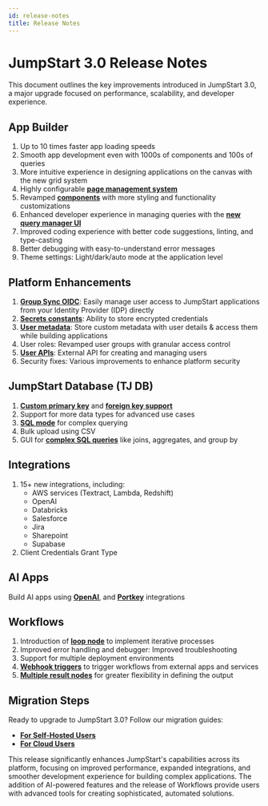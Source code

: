 ```yaml
---
id: release-notes
title: Release Notes
---
```


# JumpStart 3.0 Release Notes

This document outlines the key improvements introduced in JumpStart 3.0, a major upgrade focused on performance, scalability, and developer experience.

## App Builder

1. Up to 10 times faster app loading speeds 
2. Smooth app development even with 1000s of components and 100s of queries
2. More intuitive experience in designing applications on the canvas with the new grid system
4. Highly configurable **[page management system](/docs/tutorial/pages)**
5. Revamped **[components](/docs/widgets/table/table-properties/)** with more styling and functionality customizations
6. Enhanced developer experience in managing queries with the **[new query manager UI](/docs/app-builder/query-panel)**
7. Improved coding experience with better code suggestions, linting, and type-casting
8. Better debugging with easy-to-understand error messages
9. Theme settings: Light/dark/auto mode at the application level

## Platform Enhancements

1. **[Group Sync OIDC](/docs/user-authentication/sso/oidc/)**: Easily manage user access to JumpStart applications from your Identity Provider (IDP) directly
2. **[Secrets constants](/docs/org-management/workspaces/workspace_constants/#using-secrets)**: Ability to store encrypted credentials 
3. **[User metadata](/docs/tutorial/manage-users-groups/#user-metadata)**: Store custom metadata with user details & access them while building applications
4. User roles: Revamped user groups with granular access control
5. **[User APIs](/docs/tutorial/jumpstart-api/#get-all-users)**: External API for creating and managing users
6. Security fixes: Various improvements to enhance platform security

## JumpStart Database (TJ DB)

1. **[Custom primary key](/docs/jumpstart-db/database-editor/#primary-key)** and **[foreign key support](/docs/jumpstart-db/database-editor/#foreign-key)**
2. Support for more data types for advanced use cases
3. **[SQL mode](/docs/jumpstart-db/querying-jumpstart-db#sql-editor)** for complex querying 
4. Bulk upload using CSV 
5. GUI for **[complex SQL queries](/docs/jumpstart-db/querying-jumpstart-db#gui-mode)** like joins, aggregates, and group by

## Integrations

1. 15+ new integrations, including:
    - AWS services (Textract, Lambda, Redshift)
    - OpenAI
    - Databricks
    - Salesforce
    - Jira
    - Sharepoint
    - Supabase
2. Client Credentials Grant Type

## AI Apps

Build AI apps using **[OpenAI](/docs/marketplace/plugins/marketplace-plugin-openai)**, and **[Portkey](/docs/marketplace/plugins/marketplace-plugin-portkey)** integrations

## Workflows

1. Introduction of **[loop node](/docs/workflows/nodes#loop-node)** to implement iterative processes
2. Improved error handling and debugger: Improved troubleshooting
3. Support for multiple deployment environments
4. **[Webhook triggers](/docs/workflows/workflow-triggers#webhooks)** to trigger workflows from external apps and services
5. **[Multiple result nodes](/docs/workflows/results)** for greater flexibility in defining the output

## Migration Steps

Ready to upgrade to JumpStart 3.0? Follow our migration guides:
- **[For Self-Hosted Users](/docs/setup/upgrade-to-v3)**
- **[For Cloud Users](/docs/setup/cloud-v3-migration)**

This release significantly enhances JumpStart's capabilities across its platform, focusing on improved performance, expanded integrations, and smoother development experience for building complex applications. The addition of AI-powered features and the release of Workflows provide users with advanced tools for creating sophisticated, automated solutions.



